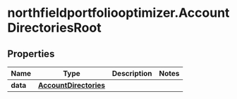 # northfieldportfoliooptimizer.AccountDirectoriesRoot

## Properties

Name | Type | Description | Notes
------------ | ------------- | ------------- | -------------
**data** | [**AccountDirectories**](AccountDirectories.md) |  | 


